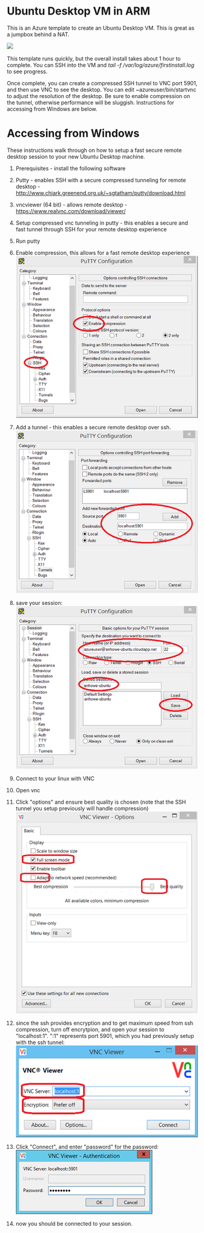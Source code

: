 # Ubuntu Desktop VM in ARM

This is an Azure template to create an Ubuntu Desktop VM.  This is great as a jumpbox behind a NAT.

<a href="https://portal.azure.com/#create/Microsoft.Template/uri/https%3a%2f%2fraw.githubusercontent.com%2fililic%2fscratchpad%2fmaster%2fquickstart%2fgo-ethereum-on-ubuntu%2fazuredeploy.json" target="_blank">
    <img src="http://azuredeploy.net/deploybutton.png"/>
</a>

This template runs quickly, but the overall install takes about 1 hour to complete.  You can SSH into the VM and *tail -f /var/log/azure/firstinstall.log* to see progress.

Once complete, you can create a compressed SSH tunnel to VNC port 5901, and then use VNC to see the desktop.  You can edit ~azureuser/bin/startvnc to adjust the resolution of the desktop.  Be sure to enable compression on the tunnel, otherwise performance will be sluggish.  Instructions for accessing from Windows are below.

# Accessing from Windows

These instructions walk through on how to setup a fast secure remote desktop session to your new Ubuntu Desktop machine.

1. Prerequisites - install the following software
 1. Putty - enables SSH with a secure compressed tunneling for remote desktop - http://www.chiark.greenend.org.uk/~sgtatham/putty/download.html
 2. vncviewer (64 bit) - allows remote desktop - https://www.realvnc.com/download/viewer/

2. Setup compressed vnc tunneling in putty - this enables a secure and fast tunnel through SSH for your remote desktop experience
 1. Run putty
 2. Enable compression, this allows for a fast remote desktop experience
 ![Image of enabling compression in putty](https://raw.githubusercontent.com/Azure/azure-quickstart-templates/master/ubuntu-desktop/images/putty-compression.png)
 3. Add a tunnel - this enables a secure remote desktop over ssh.
 ![Image of creating a tunnel](https://raw.githubusercontent.com/Azure/azure-quickstart-templates/master/ubuntu-desktop/images/putty-vnc-tunnel.png)
 4. save your session:  
 ![Image of saving putty settings](https://raw.githubusercontent.com/Azure/azure-quickstart-templates/master/ubuntu-desktop/images/putty-vnc-settings.png)

3. Connect to your linux with VNC
 1. Open vnc
 2. Click "options" and ensure best quality is chosen (note that the SSH tunnel you setup previously will handle compression)
 ![Image of adjusting VNC settings](https://raw.githubusercontent.com/Azure/azure-quickstart-templates/master/ubuntu-desktop/images/vnc-settings.png)  
 3. since the ssh provides encryption and to get maximum speed from ssh compression, turn off encrytpion, and open your session to "localhost:1".  ":1" represents port 5901, which you had previously setup with the ssh tunnel:  
 ![Image of adjusting VNC connection](https://raw.githubusercontent.com/Azure/azure-quickstart-templates/master/ubuntu-desktop/images/vnc-connection.png)  
 4. Click "Connect", and enter "password" for the password:  
 ![Image of VNC authentication dialog](https://raw.githubusercontent.com/Azure/azure-quickstart-templates/master/ubuntu-desktop/images/vnc-authentication.png)  
 5. now you should be connected to your session.
